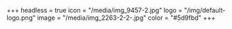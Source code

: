 +++
headless = true
icon = "/media/img_9457-2.jpg"
logo = "/img/default-logo.png"
image = "/media/img_2263-2-2-.jpg"
color = "#5d9fbd"
+++

